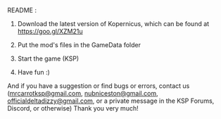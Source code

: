 README :

1. Download the latest version of Kopernicus, which can be found at https://goo.gl/XZM21u

2. Put the mod's files in the GameData folder

3. Start the game (KSP)

4. Have fun :)

And if you have a suggestion or find bugs or errors, contact us (mrcarrotksp@gmail.com, nubniceston@gmail.com, officialdeltadizzy@gmail.com, or a private message in the KSP Forums, Discord, or otherwise) Thank you very much!
